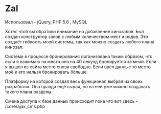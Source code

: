 # Zal

Использовал - jQuery, PHP 5.6 , MySQL 

Хотел чтоб вы обратили внимание на добавление кинозалов. Был создан конструктор залов с любым количеством мест и рядов. Это создаёт гибкость моей системы, так как можно создать любого плана кинозал.


Система в процессе бронирования организована таким образом, что если я нажимаю на место оно на 40 секунд бронируется за мной. Если я вышел из сайта место снова свободно. Если ввёл данные то место моё и его нельзя бронировать больше.

Платформу на которой создал весь функционал выбрал из своих разработок. Она правда ещё сырая, но на ней уже можно создавать такого плана разделы.



Смена доступа к базе данных происходит пока что вот здесь - /core/ajax_cms.php


